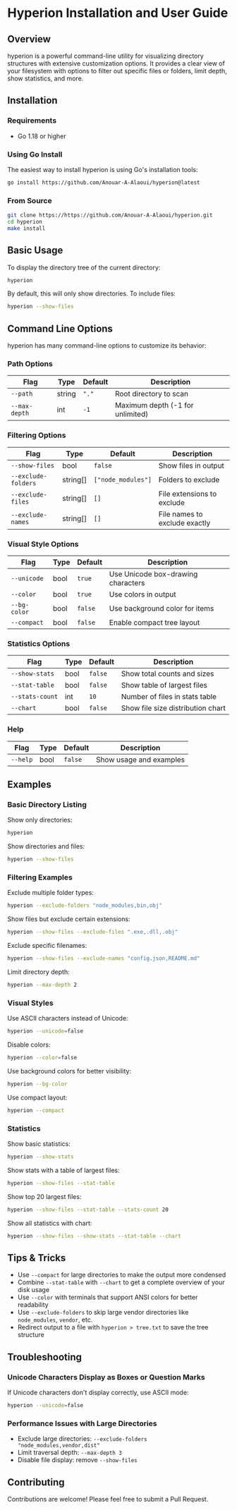 # Hyperion Installation and User Guide

## Overview

hyperion is a powerful command-line utility for visualizing directory structures with extensive customization options. It provides a clear view of your filesystem with options to filter out specific files or folders, limit depth, show statistics, and more.

## Installation

### Requirements

- Go 1.18 or higher

### Using Go Install

The easiest way to install hyperion is using Go's installation tools:

```bash
go install https://github.com/Anouar-A-Alaoui/hyperion@latest
```

### From Source

```bash
git clone https://https://github.com/Anouar-A-Alaoui/hyperion.git
cd hyperion
make install
```

## Basic Usage

To display the directory tree of the current directory:

```bash
hyperion
```

By default, this will only show directories. To include files:

```bash
hyperion --show-files
```

## Command Line Options

hyperion has many command-line options to customize its behavior:

### Path Options

| Flag               | Type    | Default           | Description                      |
|--------------------|---------|-----------------|------------------------------------|
| `--path`           | string  | `"."`           | Root directory to scan             |
| `--max-depth`      | int     | `-1`            | Maximum depth (-1 for unlimited)   |

### Filtering Options

| Flag               | Type      | Default            | Description                       |
|--------------------|-----------|--------------------|-----------------------------------|
| `--show-files`     | bool      | `false`            | Show files in output              |
| `--exclude-folders`| string[]  | `["node_modules"]` | Folders to exclude                |
| `--exclude-files`  | string[]  | `[]`               | File extensions to exclude        |
| `--exclude-names`  | string[]  | `[]`               | File names to exclude exactly     |

### Visual Style Options

| Flag               | Type      | Default           | Description                        |
|--------------------|-----------|-------------------|------------------------------------|
| `--unicode`        | bool      | `true`            | Use Unicode box-drawing characters |
| `--color`          | bool      | `true`            | Use colors in output               |
| `--bg-color`       | bool      | `false`           | Use background color for items     |
| `--compact`        | bool      | `false`           | Enable compact tree layout         |

### Statistics Options

| Flag               | Type      | Default           | Description                       |
|--------------------|-----------|-------------------|-----------------------------------|
| `--show-stats`     | bool      | `false`           | Show total counts and sizes       |
| `--stat-table`     | bool      | `false`           | Show table of largest files       |
| `--stats-count`    | int       | `10`              | Number of files in stats table    |
| `--chart`          | bool      | `false`           | Show file size distribution chart |

### Help

| Flag               | Type      | Default           | Description                       |
|--------------------|-----------|-------------------|-----------------------------------|
| `--help`           | bool      | `false`           | Show usage and examples           |

## Examples

### Basic Directory Listing

Show only directories:

```bash
hyperion
```

Show directories and files:

```bash
hyperion --show-files
```

### Filtering Examples

Exclude multiple folder types:

```bash
hyperion --exclude-folders "node_modules,bin,obj"
```

Show files but exclude certain extensions:

```bash
hyperion --show-files --exclude-files ".exe,.dll,.obj"
```

Exclude specific filenames:

```bash
hyperion --show-files --exclude-names "config.json,README.md"
```

Limit directory depth:

```bash
hyperion --max-depth 2
```

### Visual Styles

Use ASCII characters instead of Unicode:

```bash
hyperion --unicode=false
```

Disable colors:

```bash
hyperion --color=false
```

Use background colors for better visibility:

```bash
hyperion --bg-color
```

Use compact layout:

```bash
hyperion --compact
```

### Statistics

Show basic statistics:

```bash
hyperion --show-stats
```

Show stats with a table of largest files:

```bash
hyperion --show-files --stat-table
```

Show top 20 largest files:

```bash
hyperion --show-files --stat-table --stats-count 20
```

Show all statistics with chart:

```bash
hyperion --show-files --show-stats --stat-table --chart
```

## Tips & Tricks

- Use `--compact` for large directories to make the output more condensed
- Combine `--stat-table` with `--chart` to get a complete overview of your disk usage
- Use `--color` with terminals that support ANSI colors for better readability
- Use `--exclude-folders` to skip large vendor directories like `node_modules`, `vendor`, etc.
- Redirect output to a file with `hyperion > tree.txt` to save the tree structure

## Troubleshooting

### Unicode Characters Display as Boxes or Question Marks

If Unicode characters don't display correctly, use ASCII mode:

```bash
hyperion --unicode=false
```

### Performance Issues with Large Directories

- Exclude large directories: `--exclude-folders "node_modules,vendor,dist"`
- Limit traversal depth: `--max-depth 3`
- Disable file display: remove `--show-files`

## Contributing

Contributions are welcome! Please feel free to submit a Pull Request.
